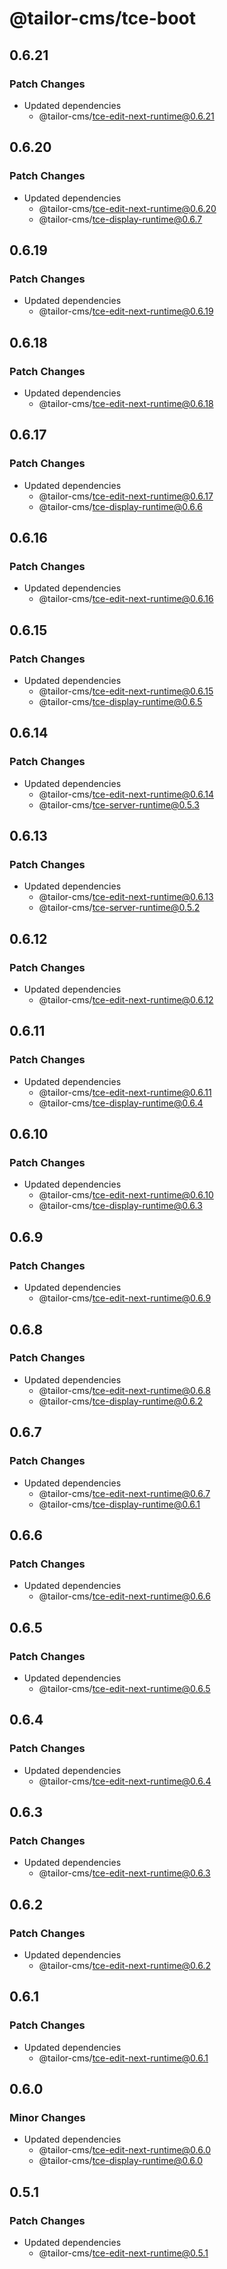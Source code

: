 # @tailor-cms/tce-boot

## 0.6.21

### Patch Changes

- Updated dependencies
  - @tailor-cms/tce-edit-next-runtime@0.6.21

## 0.6.20

### Patch Changes

- Updated dependencies
  - @tailor-cms/tce-edit-next-runtime@0.6.20
  - @tailor-cms/tce-display-runtime@0.6.7

## 0.6.19

### Patch Changes

- Updated dependencies
  - @tailor-cms/tce-edit-next-runtime@0.6.19

## 0.6.18

### Patch Changes

- Updated dependencies
  - @tailor-cms/tce-edit-next-runtime@0.6.18

## 0.6.17

### Patch Changes

- Updated dependencies
  - @tailor-cms/tce-edit-next-runtime@0.6.17
  - @tailor-cms/tce-display-runtime@0.6.6

## 0.6.16

### Patch Changes

- Updated dependencies
  - @tailor-cms/tce-edit-next-runtime@0.6.16

## 0.6.15

### Patch Changes

- Updated dependencies
  - @tailor-cms/tce-edit-next-runtime@0.6.15
  - @tailor-cms/tce-display-runtime@0.6.5

## 0.6.14

### Patch Changes

- Updated dependencies
  - @tailor-cms/tce-edit-next-runtime@0.6.14
  - @tailor-cms/tce-server-runtime@0.5.3

## 0.6.13

### Patch Changes

- Updated dependencies
  - @tailor-cms/tce-edit-next-runtime@0.6.13
  - @tailor-cms/tce-server-runtime@0.5.2

## 0.6.12

### Patch Changes

- Updated dependencies
  - @tailor-cms/tce-edit-next-runtime@0.6.12

## 0.6.11

### Patch Changes

- Updated dependencies
  - @tailor-cms/tce-edit-next-runtime@0.6.11
  - @tailor-cms/tce-display-runtime@0.6.4

## 0.6.10

### Patch Changes

- Updated dependencies
  - @tailor-cms/tce-edit-next-runtime@0.6.10
  - @tailor-cms/tce-display-runtime@0.6.3

## 0.6.9

### Patch Changes

- Updated dependencies
  - @tailor-cms/tce-edit-next-runtime@0.6.9

## 0.6.8

### Patch Changes

- Updated dependencies
  - @tailor-cms/tce-edit-next-runtime@0.6.8
  - @tailor-cms/tce-display-runtime@0.6.2

## 0.6.7

### Patch Changes

- Updated dependencies
  - @tailor-cms/tce-edit-next-runtime@0.6.7
  - @tailor-cms/tce-display-runtime@0.6.1

## 0.6.6

### Patch Changes

- Updated dependencies
  - @tailor-cms/tce-edit-next-runtime@0.6.6

## 0.6.5

### Patch Changes

- Updated dependencies
  - @tailor-cms/tce-edit-next-runtime@0.6.5

## 0.6.4

### Patch Changes

- Updated dependencies
  - @tailor-cms/tce-edit-next-runtime@0.6.4

## 0.6.3

### Patch Changes

- Updated dependencies
  - @tailor-cms/tce-edit-next-runtime@0.6.3

## 0.6.2

### Patch Changes

- Updated dependencies
  - @tailor-cms/tce-edit-next-runtime@0.6.2

## 0.6.1

### Patch Changes

- Updated dependencies
  - @tailor-cms/tce-edit-next-runtime@0.6.1

## 0.6.0

### Minor Changes

- Updated dependencies
  - @tailor-cms/tce-edit-next-runtime@0.6.0
  - @tailor-cms/tce-display-runtime@0.6.0

## 0.5.1

### Patch Changes

- Updated dependencies
  - @tailor-cms/tce-edit-next-runtime@0.5.1
